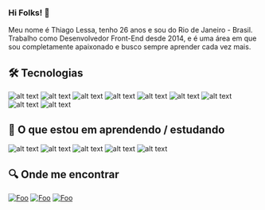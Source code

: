### Hi Folks! 👋

Meu nome é Thiago Lessa, tenho 26 anos e sou do Rio de Janeiro - Brasil. Trabalho como Desenvolvedor Front-End desde 2014, e é uma área em que sou completamente apaixonado e busco sempre aprender cada vez mais.

## 🛠 Tecnologias

![alt text](https://img.shields.io/badge/typescript-3178C6?style=for-the-badge&logo=typescript&logoColor=white)
![alt text](https://img.shields.io/badge/HTML5-E34F26?style=for-the-badge&logo=html5&logoColor=white) 
![alt text](https://img.shields.io/badge/CSS3-1572B6?style=for-the-badge&logo=css3&logoColor=white) 
![alt text](https://img.shields.io/badge/JavaScript-F7DF1E?style=for-the-badge&logo=javascript&logoColor=black) 
![alt text](https://img.shields.io/badge/React-1572B6?style=for-the-badge&logo=react&logoColor=white) 
![alt text](https://img.shields.io/badge/Git-E34F26?style=for-the-badge&logo=git&logoColor=white)
![alt text](https://img.shields.io/badge/sass-C36291?style=for-the-badge&logo=sass&logoColor=white)
![alt text](https://img.shields.io/badge/jquery-1C2C38?style=for-the-badge&logo=jquery&logoColor=white)
![alt text](https://img.shields.io/badge/webpack-2D6DC9?style=for-the-badge&logo=webpack&logoColor=white)


## 📖 O que estou em aprendendo / estudando

![alt text](https://img.shields.io/badge/Node.Js-000000?style=for-the-badge&logo=node.js&logoColor=white)
![alt text](https://img.shields.io/badge/express-000000?style=for-the-badge&logo=express&logoColor=white)
![alt text](https://img.shields.io/badge/Next.JS-000000?style=for-the-badge&logo=next.js&logoColor=white)
![alt text](https://img.shields.io/badge/React.Native-000000?style=for-the-badge&logo=react&logoColor=white)
![alt text](https://img.shields.io/badge/mysql-000000?style=for-the-badge&logo=react&logoColor=white)

## 🔍 Onde me encontrar

[![Foo](https://img.shields.io/badge/LinkedIn-0077B5?style=for-the-badge&logo=linkedin&logoColor=white)](https://www.linkedin.com/in/thiago-lessa-67588056/) [![Foo](https://img.shields.io/badge/Facebook-0077B5?style=for-the-badge&logo=facebook&logoColor=white)](https://www.facebook.com/ThiagoLost/) [![Foo](https://img.shields.io/badge/Instagram-5054BA?style=for-the-badge&logo=instagram&logoColor=white)](https://www.instagram.com/ithiagolessa/)
